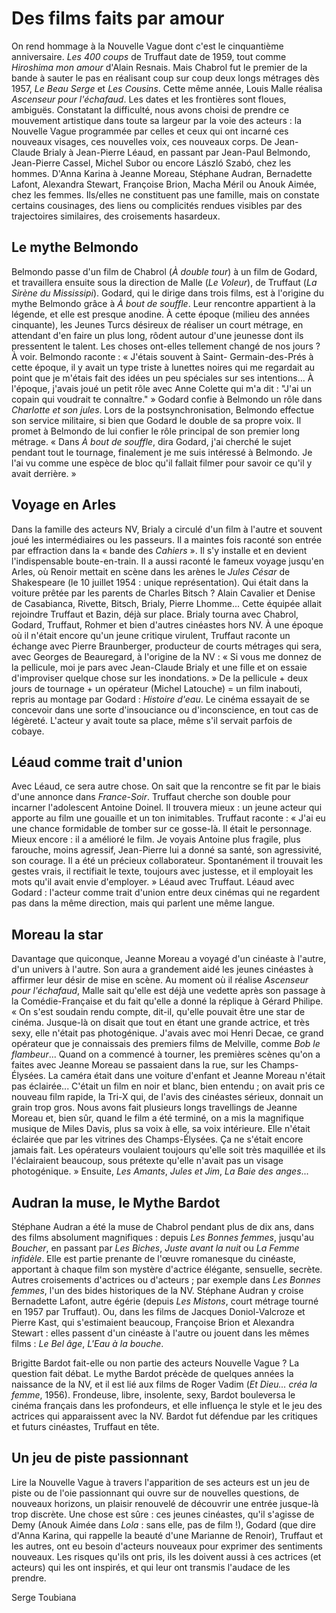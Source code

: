 # Des films faits par amour

On rend hommage à la Nouvelle Vague dont c'est le cinquantième anniversaire. _Les 400 coups_ de Truffaut date de 1959, tout comme _Hiroshima mon amour_ d'Alain Resnais. Mais Chabrol fut le premier de la bande à sauter le pas en réalisant coup sur coup deux longs métrages dès 1957, _Le Beau Serge_ et _Les Cousins_. Cette même année, Louis Malle réalisa _Ascenseur pour l'échafaud_. Les dates et les frontières sont floues, ambiguës. Constatant la difficulté, nous avons choisi de prendre ce mouvement artistique dans toute sa largeur par la voie des acteurs : la Nouvelle Vague programmée par celles et ceux qui ont incarné ces nouveaux visages, ces nouvelles voix, ces nouveaux corps. De Jean-Claude Brialy à Jean-Pierre Léaud, en passant par Jean-Paul Belmondo, Jean-Pierre Cassel, Michel Subor ou encore László Szabó, chez les hommes. D'Anna Karina à Jeanne Moreau, Stéphane Audran, Bernadette Lafont, Alexandra Stewart, Françoise Brion, Macha Méril ou Anouk Aimée, chez les femmes. Ils/elles ne constituent pas une famille, mais on constate certains cousinages, des liens ou complicités rendues visibles par des trajectoires similaires, des croisements hasardeux.

## Le mythe Belmondo

Belmondo passe d'un film de Chabrol (_À double tour_) à un film de Godard, et travaillera ensuite sous la direction de Malle (_Le Voleur_), de Truffaut (_La Sirène du Mississipi_). Godard, qui le dirige dans trois films, est à l'origine du mythe Belmondo grâce à _À bout de souffle_. Leur rencontre appartient à la légende, et elle est presque anodine. À cette époque (milieu des années cinquante), les Jeunes Turcs désireux de réaliser un court métrage, en attendant d'en faire un plus long, rôdent autour d'une jeunesse dont ils pressentent le talent. Les choses ont-elles tellement changé de nos jours ? À voir. Belmondo raconte : « J'étais souvent à Saint- Germain-des-Prés à cette époque, il y avait un type triste à lunettes noires qui me regardait au point que je m'étais fait des idées un peu spéciales sur ses intentions... À l'époque, j'avais joué un petit rôle avec Anne Colette qui m'a dit : "J'ai un copain qui voudrait te connaître." » Godard confie à Belmondo un rôle dans _Charlotte et son jules_. Lors de la postsynchronisation, Belmondo effectue son service militaire, si bien que Godard le double de sa propre voix. Il promet à Belmondo de lui confier le rôle principal de son premier long métrage. « Dans _À bout de souffle_, dira Godard, j'ai cherché le sujet pendant tout le tournage, finalement je me suis intéressé à Belmondo. Je l'ai vu comme une espèce de bloc qu'il fallait filmer pour savoir ce qu'il y avait derrière. »

## Voyage en Arles

Dans la famille des acteurs NV, Brialy a circulé d'un film à l'autre et souvent joué les intermédiaires ou les passeurs. Il a maintes fois raconté son entrée par effraction dans la « bande des _Cahiers_ ». Il s'y installe et en devient l'indispensable boute-en-train. Il a aussi raconté le fameux voyage jusqu'en Arles, où Renoir mettait en scène dans les arènes le _Jules César_ de Shakespeare (le 10 juillet 1954 : unique représentation). Qui était dans la voiture prêtée par les parents de Charles Bitsch ? Alain Cavalier et Denise de Casabianca, Rivette, Bitsch, Brialy, Pierre Lhomme... Cette équipée allait rejoindre Truffaut et Bazin, déjà sur place. Brialy tourna avec Chabrol, Godard, Truffaut, Rohmer et bien d'autres cinéastes hors NV. À une époque où il n'était encore qu'un jeune critique virulent, Truffaut raconte un échange avec Pierre Braunberger, producteur de courts métrages qui sera, avec Georges de Beauregard, à l'origine de la NV : « Si vous me donnez de la pellicule, moi je pars avec Jean-Claude Brialy et une fille et on essaie d'improviser quelque chose sur les inondations. » De la pellicule + deux jours de tournage + un opérateur (Michel Latouche) = un film inabouti, repris au montage par Godard : _Histoire d'eau_. Le cinéma essayait de se concevoir dans une sorte d'insouciance ou d'inconscience, en tout cas de légèreté. L'acteur y avait toute sa place, même s'il servait parfois de cobaye.

## Léaud comme trait d'union

Avec Léaud, ce sera autre chose. On sait que la rencontre se fit par le biais d'une annonce dans _France-Soir_. Truffaut cherche son double pour incarner l'adolescent Antoine Doinel. Il trouvera mieux : un jeune acteur qui apporte au film une gouaille et un ton inimitables. Truffaut raconte : « J'ai eu une chance formidable de tomber sur ce gosse-là. Il était le personnage. Mieux encore : il a amélioré le film. Je voyais Antoine plus fragile, plus farouche, moins agressif, Jean-Pierre lui a donné sa santé, son agressivité, son courage. Il a été un précieux collaborateur. Spontanément il trouvait les gestes vrais, il rectifiait le texte, toujours avec justesse, et il employait les mots qu'il avait envie d'employer. » Léaud avec Truffaut. Léaud avec Godard : l'acteur comme trait d'union entre deux cinémas qui ne regardent pas dans la même direction, mais qui parlent une même langue.

## Moreau la star

Davantage que quiconque, Jeanne Moreau a voyagé d'un cinéaste à l'autre, d'un univers à l'autre. Son aura a grandement aidé les jeunes cinéastes à affirmer leur désir de mise en scène. Au moment où il réalise _Ascenseur pour l'échafaud_, Malle sait qu'elle est déjà une vedette après son passage à la Comédie-Française et du fait qu'elle a donné la réplique à Gérard Philipe. « On s'est soudain rendu compte, dit-il, qu'elle pouvait être une star de cinéma. Jusque-là on disait que tout en étant une grande actrice, et très sexy, elle n'était pas photogénique. J'avais avec moi Henri Decae, ce grand opérateur que je connaissais des premiers films de Melville, comme _Bob le flambeur_... Quand on a commencé à tourner, les premières scènes qu'on a faites avec Jeanne Moreau se passaient dans la rue, sur les Champs-Élysées. La caméra était dans une voiture d'enfant et Jeanne Moreau n'était pas éclairée... C'était un film en noir et blanc, bien entendu ; on avait pris ce nouveau film rapide, la Tri-X qui, de l'avis des cinéastes sérieux, donnait un grain trop gros. Nous avons fait plusieurs longs travellings de Jeanne Moreau et, bien sûr, quand le film a été terminé, on a mis la magnifique musique de Miles Davis, plus sa voix à elle, sa voix intérieure. Elle n'était éclairée que par les vitrines des Champs-Élysées. Ça ne s'était encore jamais fait. Les opérateurs voulaient toujours qu'elle soit très maquillée et ils l'éclairaient beaucoup, sous prétexte qu'elle n'avait pas un visage photogénique. » Ensuite, _Les Amants_, _Jules et Jim_, _La Baie des anges_...

## Audran la muse, le Mythe Bardot

Stéphane Audran a été la muse de Chabrol pendant plus de dix ans, dans des films absolument magnifiques : depuis _Les Bonnes femmes_, jusqu'au _Boucher_, en passant par _Les Biches_, _Juste avant la nuit_ ou _La Femme infidèle_. Elle est partie prenante de l'œuvre romanesque du cinéaste, apportant à chaque film son mystère d'actrice élégante, sensuelle, secrète. Autres croisements d'actrices ou d'acteurs ; par exemple dans _Les Bonnes femmes_, l'un des bides historiques de la NV. Stéphane Audran y croise Bernadette Lafont, autre égérie (depuis _Les Mistons_, court métrage tourné en 1957 par Truffaut). Ou, dans les films de Jacques Doniol-Valcroze et Pierre Kast, qui s'estimaient beaucoup, Françoise Brion et Alexandra Stewart : elles passent d'un cinéaste à l'autre ou jouent dans les mêmes films : _Le Bel âge_, _L'Eau à la bouche_.

Brigitte Bardot fait-elle ou non partie des acteurs Nouvelle Vague ? La question fait débat. Le mythe Bardot précède de quelques années la naissance de la NV, et il est lié aux films de Roger Vadim (_Et Dieu... créa la femme_, 1956). Frondeuse, libre, insolente, sexy, Bardot bouleversa le cinéma français dans les profondeurs, et elle influença le style et le jeu des actrices qui apparaissent avec la NV. Bardot fut défendue par les critiques et futurs cinéastes, Truffaut en tête.

## Un jeu de piste passionnant

Lire la Nouvelle Vague à travers l'apparition de ses acteurs est un jeu de piste ou de l'oie passionnant qui ouvre sur de nouvelles questions, de nouveaux horizons, un plaisir renouvelé de découvrir une entrée jusque-là trop discrète. Une chose est sûre : ces jeunes cinéastes, qu'il s'agisse de Demy (Anouk Aimée dans _Lola_ : sans elle, pas de film !), Godard (que dire d'Anna Karina, qui rappelle la beauté d'une Marianne de Renoir), Truffaut et les autres, ont eu besoin d'acteurs nouveaux pour exprimer des sentiments nouveaux. Les risques qu'ils ont pris, ils les doivent aussi à ces actrices (et acteurs) qui les ont inspirés, et qui leur ont transmis l'audace de les prendre.

Serge Toubiana

